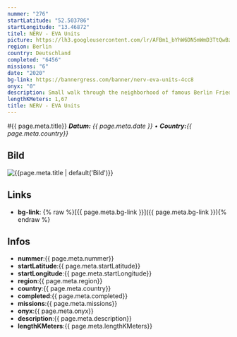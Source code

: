 ```yaml
---
nummer: "276"
startLatitude: "52.503786"
startLongitude: "13.46872"
titel: NERV - EVA Units
picture: https://lh3.googleusercontent.com/lr/AFBm1_bYhW6DN5mWmD3TtQwBzvFa-G722VU4ehXdGl_hJ3LYJ4IvWEvFWoyB2KlzfrZPnzt_DWcB947FV2ZhWgmy7xnt4TCIKLhHtogHm6pf0vx68NYlOkVIS6d6PlCxzvIP2IuPbSiuBpe280phFICvYe180_YEra9eBygfBRx8OdCKrSVe4xtHOYDcP4WyJd7824V8LXf0QfObBdpF9Nk9LgSX3uYvfIrT2rMKH-HucjgifuIkjgavcnBE50ydFxGxro-ejfOJGSBHshCKaC40j2gpcp1MNYaZn_FgWpN0o_M3EXUzITqL_biNQRCOkco2-KfomNqjESZBno5wNhQHjAjBfiMkwYMwAHFkKTcyLNRT_np_IbRlWWX5pf1lWtz1H6Yx4ecftJg1vtrBfLdGDz5IPBVSuRvE49zX_dUO9ZApuSmcU60wJAKP2RJVTv7LMqoqNjA8FE9mi7wEhiaaECHXxEhfC8Tpc1x1gNlo-I_OuNOu0gXfV75Fh-vIUbrDLa86VBylxfjJGTVys6wHI80wMpwJJ_GEzPqEhpVyIXhXvG7HV_YWQApnf7jc-5staHjXWABbj0b2DMglzstSki9PXwsjOhDSF9hGNGovdkvb2nxgU5doSUddYWGgl9M1TUcbXDIwWNyNpZn09UF7CAfIuDKnfc-1GnsYqkIil7eOmIQkPZYPr7NLZH2feuFngv8NdatzDbTgIqADm9LslJ0QaD82UtJ4We0JfOA4A6-gRFXcmPqt7RJTusudFtO44NsHln6OFpYb0JIrmGhZYYIOR42Mlj5DOAVyLAaNXs7qDwz5I9SFCHdTQfqsWs7BZ6yrvMKai_szPh2sHgLuAqv6w7zjaVvGYbke
region: Berlin
country: Deutschland
completed: "6456"
missions: "6"
date: "2020"
bg-link: https://bannergress.com/banner/nerv-eva-units-4cc8
onyx: "0"
description: Small walk through the neighborhood of famous Berlin Friedrichshain.
lengthKMeters: 1,67
title: NERV - EVA Units
---
```


#{{ page.meta.title}}
_**Datum:** {{ page.meta.date }} • **Country:**{{ page.meta.country}}_

## Bild
![{{page.meta.title | default('Bild')}}]({{page.meta.picture}})

## Links
- **bg-link**: {% raw %}[{{ page.meta.bg-link }}]({{ page.meta.bg-link }}){% endraw %}

## Infos
- **nummer**:{{ page.meta.nummer}}
- **startLatitude**:{{ page.meta.startLatitude}}
- **startLongitude**:{{ page.meta.startLongitude}}
- **region**:{{ page.meta.region}}
- **country**:{{ page.meta.country}}
- **completed**:{{ page.meta.completed}}
- **missions**:{{ page.meta.missions}}
- **onyx**:{{ page.meta.onyx}}
- **description**:{{ page.meta.description}}
- **lengthKMeters**:{{ page.meta.lengthKMeters}}

